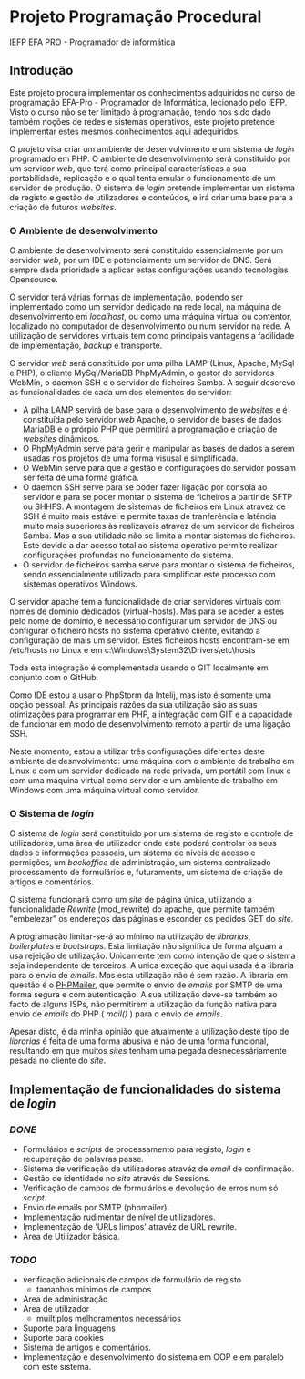 # Projeto Programação Procedural

IEFP EFA PRO - Programador de informática

## Introdução

Este projeto procura implementar os conhecimentos adquiridos no curso de programação EFA-Pro - Programador de Informática, lecionado pelo IEFP. Visto o curso não se ter limitado à programação, tendo nos sido dado também noções de redes e sistemas operativos, este projeto pretende implementar estes mesmos conhecimentos aqui adequiridos.

O projeto visa criar um ambiente de desenvolvimento e um sistema de _login_ programado em PHP. O ambiente de desenvolvimento será constituido por um servidor _web_, que terá como principal características a sua portabilidade, replicação e o qual tenta emular o funcionamento de um servidor de produção. O sistema de _login_ pretende implementar um sistema de registo e gestão de utilizadores e conteúdos, e irá criar uma base para a criação de futuros _websites_. 

### O Ambiente de desenvolvimento

O ambiente de desenvolvimento será constituido essencialmente por um servidor _web_, por um IDE e potencialmente um servidor de DNS. Será sempre dada prioridade a aplicar estas configurações usando tecnologias Opensource.

O servidor terá várias formas de implementação, podendo ser implementado como um servidor dedicado na rede local, na máquina de desenvolvimento em _localhost_, ou como uma máquina virtual ou contentor, localizado no computador de desenvolvimento ou num servidor na rede. A utilização de servidores virtuais tem como principais vantagens a facilidade de implementação, _backup_ e transporte. 

O servidor _web_ será constituido por uma pilha LAMP (Linux, Apache, MySql e PHP), o cliente MySql/MariaDB PhpMyAdmin, o gestor de servidores WebMin, o daemon SSH e o servidor de ficheiros Samba. A seguir descrevo as funcionalidades de cada um dos elementos do servidor:

- A pilha LAMP servirá de base para o desenvolvimento de _websites_ e é constituída pelo servidor _web_ Apache, o servidor de bases de dados MariaDB e o prórpio PHP que permitirá a programação e criação de _websites_ dinâmicos.
- O PhpMyAdmin serve para gerir e manipular as bases de dados a serem usadas nos projetos de uma forma visusal e simplificada.
- O WebMin serve para que a gestão e configurações do servidor possam ser feita de uma forma gráfica.
- O daemon SSH serve para se poder fazer ligação por consola ao servidor e para se poder montar o sistema de ficheiros a partir de SFTP ou SHHFS. A montagem de sistemas de ficheiros em Linux atravez de SSH é muito mais estável e permite taxas de tranferência e latência muito mais superiores às realizaveis atravez de um servidor de ficheiros Samba. Mas a sua utilidade não se limita a montar sistemas de ficheiros. Este devido a dar acesso total ao sistema operativo permite realizar configurações profundas no funcionamento do sistema. 
- O servidor de ficheiros samba serve para montar o sistema de ficheiros, sendo essencialmente utilizado para simplificar este processo com sistemas operativos Windows.

O servidor apache tem a funcionalidade de criar servidores virtuais com nomes de domínio dedicados (virtual-hosts). Mas para se aceder a estes pelo nome de domínio, é necessário configurar um servidor de DNS ou configurar o ficheiro hosts no sistema operativo cliente, evitando a configuração de mais um servidor. Estes ficheiros hosts encontram-se em /etc/hosts no Linux e em c:\Windows\System32\Drivers\etc\hosts

Toda esta integração é complementada usando o GIT localmente em conjunto com o GitHub.

Como IDE estou a usar o PhpStorm da Intelij, mas isto é somente uma opção pessoal. As principais razões da sua utilização são as suas otimizações para programar em PHP, a integração com GIT e a capacidade de funcionar em modo de desenvolvimento remoto a partir de uma ligação SSH.

Neste momento, estou a utilizar três configurações diferentes deste ambiente de desnvolvimento: uma máquina com o ambiente de trabalho em Linux e com um servidor dedicado na rede privada, um portátil com linux e com uma máquina virtual como servidor e um ambiente de trabalho em Windows com uma máquina virtual como servidor.

### O Sistema de _login_

O sistema de _login_  será constituido por um sistema de registo e controle de utilizadores, uma àrea de utilizador onde este poderá controlar os seus dados e informações pessoais, um sistema de níveis de acesso e permições, um _backoffice_ de administração, um sistema centralizado processamento de formulários e, futuramente, um sistema de criação de artigos e comentários.

O sistema funcionará como um _site_ de página única, utilizando a funcionalidade _Rewrite_ (mod_rewrite) do apache, que permite também "embelezar" os endereços das páginas e esconder os pedidos GET do _site_.

A programação limitar-se-á ao mínimo na utilização de _librarias_, _boilerplates_ e _bootstraps_. Esta limitação não significa de forma alguam a usa rejeição de utilização. Unicamente tem como intenção de que o sistema seja independente de terceiros. A unica exceção que aqui usada é a libraria para o envio de _emails_. Mas esta utilização não é sem razão. A libraria em questão é o [PHPMailer](https://github.com/PHPMailer/PHPMailer), que permite o envio de _emails_ por SMTP de uma forma segura e com autenticação. A sua utilização deve-se também ao facto de alguns ISPs, não permitirem a utilização da função nativa para envio de _emails_ do PHP ( _mail()_ ) para o envio de _emails_. 

Apesar disto, é da minha opinião que atualmente a utilização deste tipo de _librarias_ é feita de uma forma abusiva e não de uma forma funcional, resultando em que muitos _sites_ tenham uma pegada desnecessáriamente pesada no cliente do _site_.

## Implementação de funcionalidades do sistema de _login_

### _DONE_

- Formulários e _scripts_ de processamento para registo, _login_ e recuperação de palavras passe.
- Sistema de verificação de utilizadores atravéz de _email_ de confirmação.
- Gestão de identidade no _site_ através de Sessions.
- Verificação de campos de formulários e devolução de erros num só _script_.
- Envio de emails por SMTP (phpmailer).
- Implementação rudimentar de nível de utilizadores.
- Implementação de 'URLs limpos' atravéz de URL rewrite.
- Àrea de Utilizador básica.

### _TODO_

- verificação adicionais de campos de formulário de registo
  - tamanhos mínimos de campos
- Area de administração
- Area de utilizador
  - muiltiplos melhoramentos necessários
- Suporte para linguagens
- Suporte para cookies
- Sistema de artigos e comentários.
- Implementação e desenvolvimento do sistema em OOP e em paralelo com este sistema.